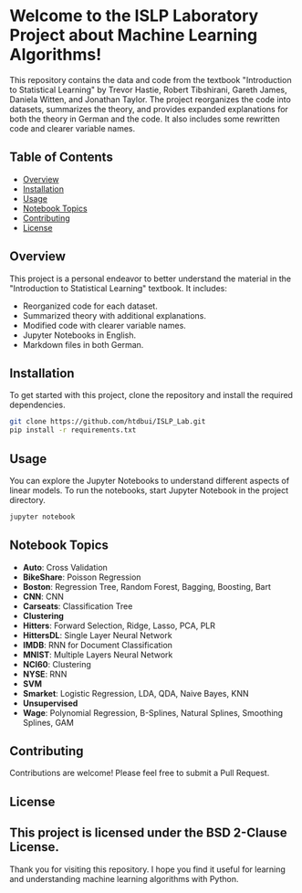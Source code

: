 # Welcome to the ISLP Laboratory Project about Machine Learning Algorithms!

This repository contains the data and code from the textbook "Introduction to Statistical Learning" by Trevor Hastie, Robert Tibshirani, Gareth James, Daniela Witten, and Jonathan Taylor. The project reorganizes the code into datasets, summarizes the theory, and provides expanded explanations for both the theory in German and the code. It also includes some rewritten code and clearer variable names.

## Table of Contents
- [Overview](#overview)
- [Installation](#installation)
- [Usage](#usage)
- [Notebook Topics](#notebook-topics)
- [Contributing](#contributing)
- [License](#license)

## Overview
This project is a personal endeavor to better understand the material in the "Introduction to Statistical Learning" textbook. It includes:
- Reorganized code for each dataset.
- Summarized theory with additional explanations.
- Modified code with clearer variable names.
- Jupyter Notebooks in English.
- Markdown files in both German.

## Installation
To get started with this project, clone the repository and install the required dependencies.
```bash
git clone https://github.com/htdbui/ISLP_Lab.git
pip install -r requirements.txt
```

## Usage
You can explore the Jupyter Notebooks to understand different aspects of linear models. To run the notebooks, start Jupyter Notebook in the project directory.
```bash
jupyter notebook
```

## Notebook Topics
- **Auto**: Cross Validation
- **BikeShare**: Poisson Regression
- **Boston**: Regression Tree, Random Forest, Bagging, Boosting, Bart
- **CNN**: CNN
- **Carseats**: Classification Tree
- **Clustering**
- **Hitters**: Forward Selection, Ridge, Lasso, PCA, PLR
- **HittersDL**: Single Layer Neural Network
- **IMDB**: RNN for Document Classification
- **MNIST**: Multiple Layers Neural Network
- **NCI60**: Clustering
- **NYSE**: RNN
- **SVM**
- **Smarket**: Logistic Regression, LDA, QDA, Naive Bayes, KNN
- **Unsupervised**
- **Wage**: Polynomial Regression, B-Splines, Natural Splines, Smoothing Splines, GAM

## Contributing
Contributions are welcome! Please feel free to submit a Pull Request.

## License
This project is licensed under the BSD 2-Clause License.
---
Thank you for visiting this repository. I hope you find it useful for learning and understanding machine learning algorithms with Python.
